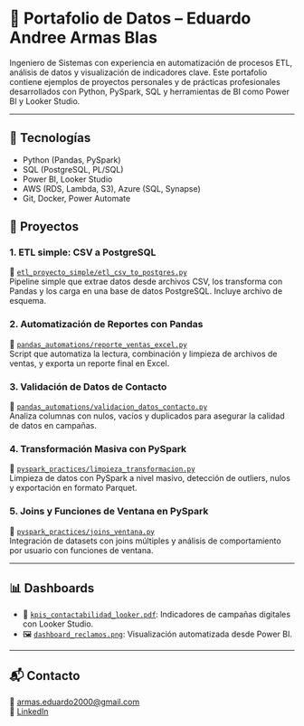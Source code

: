 # 📁 Portafolio de Datos – Eduardo Andree Armas Blas

Ingeniero de Sistemas con experiencia en automatización de procesos ETL, análisis de datos y visualización de indicadores clave. Este portafolio contiene ejemplos de proyectos personales y de prácticas profesionales desarrollados con Python, PySpark, SQL y herramientas de BI como Power BI y Looker Studio.

---

## 🧰 Tecnologías

- Python (Pandas, PySpark)
- SQL (PostgreSQL, PL/SQL)
- Power BI, Looker Studio
- AWS (RDS, Lambda, S3), Azure (SQL, Synapse)
- Git, Docker, Power Automate


## 🚀 Proyectos

### 1. ETL simple: CSV a PostgreSQL
📁 [`etl_proyecto_simple/etl_csv_to_postgres.py`](etl_proyecto_simple/etl_csv_to_postgres.py)  
Pipeline simple que extrae datos desde archivos CSV, los transforma con Pandas y los carga en una base de datos PostgreSQL. Incluye archivo de esquema.

### 2. Automatización de Reportes con Pandas
📁 [`pandas_automations/reporte_ventas_excel.py`](pandas_automations/reporte_ventas_excel.py)  
Script que automatiza la lectura, combinación y limpieza de archivos de ventas, y exporta un reporte final en Excel.

### 3. Validación de Datos de Contacto
📁 [`pandas_automations/validacion_datos_contacto.py`](pandas_automations/validacion_datos_contacto.py)  
Analiza columnas con nulos, vacíos y duplicados para asegurar la calidad de datos en campañas.

### 4. Transformación Masiva con PySpark
📁 [`pyspark_practices/limpieza_transformacion.py`](pyspark_practices/limpieza_transformacion.py)  
Limpieza de datos con PySpark a nivel masivo, detección de outliers, nulos y exportación en formato Parquet.

### 5. Joins y Funciones de Ventana en PySpark
📁 [`pyspark_practices/joins_ventana.py`](pyspark_practices/joins_ventana.py)  
Integración de datasets con joins múltiples y análisis de comportamiento por usuario con funciones de ventana.

---

## 📊 Dashboards

- 📄 [`kpis_contactabilidad_looker.pdf`](dashboards/kpis_contactabilidad_looker.pdf): Indicadores de campañas digitales con Looker Studio.
- 🖼 [`dashboard_reclamos.png`](dashboards/dashboard_reclamos.png): Visualización automatizada desde Power BI.

---

## 📬 Contacto

📧 armas.eduardo2000@gmail.com  
🔗 [LinkedIn](https://linkedin.com/in/eduardoarmas2000)